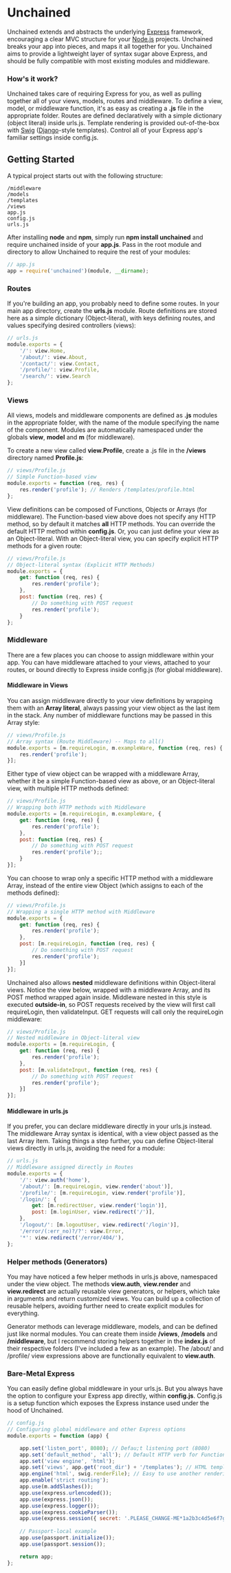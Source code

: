 Unchained
=========

Unchained extends and abstracts the underlying [Express](https://github.com/visionmedia/express) framework, encouraging a clear MVC structure for your [Node.js](https://github.com/joyent/node) projects. Unchained breaks your app into pieces, and maps it all together for you. Unchained aims to provide a lightweight layer of syntax sugar above Express, and should be fully compatible with most existing modules and middleware.

### How's it work?

Unchained takes care of requiring Express for you, as well as pulling together all of your views, models, routes and middleware. To define a view, model, or middleware function, it's as easy as creating a **.js** file in the appropriate folder. Routes are defined declaratively with a simple dictionary (object literal) inside urls.js. Template rendering is provided out-of-the-box with [Swig](https://github.com/paularmstrong/swig) ([Django](https://github.com/django/django)-style templates). Control all of your Express app's familiar settings inside config.js.

## Getting Started

A typical project starts out with the following structure:

    /middleware
    /models
    /templates
    /views
    app.js
    config.js
    urls.js

After installing **node** and **npm**, simply run **npm install unchained** and require unchained inside of your **app.js**. Pass in the root module and directory to allow Unchained to require the rest of your modules:

```javascript
// app.js
app = require('unchained')(module, __dirname);
```

### Routes

If you're building an app, you probably need to define some routes. In your main app directory, create the **urls.js** module. Route definitions are stored here as a simple dictionary (Object-literal), with keys defining routes, and values specifying desired controllers (views):

```javascript
// urls.js
module.exports = {
    '/': view.Home,
    '/about/': view.About,
    '/contact/': view.Contact,
    '/profile/': view.Profile,
    '/search/': view.Search
};
```

### Views

All views, models and middleware components are defined as **.js** modules in the appropriate folder, with the name of the module specifying the name of the component. Modules are automatically namespaced under the globals **view**, **model** and **m** (for middleware).

To create a new view called **view.Profile**, create a .js file in the **/views** directory named **Profile.js**:

```javascript
// views/Profile.js
// Simple Function-based view
module.exports = function (req, res) {
    res.render('profile'); // Renders /templates/profile.html
};
```

View definitions can be composed of Functions, Objects or Arrays (for middleware). The Function-based view above does not specify any HTTP method, so by default it matches **all** HTTP methods. You can override the default HTTP method within **config.js**. Or, you can just define your view as an Object-literal. With an Object-literal view, you can specify explicit HTTP methods for a given route:

```javascript
// views/Profile.js
// Object-literal syntax (Explicit HTTP Methods)
module.exports = {
    get: function (req, res) {
        res.render('profile');
    },
    post: function (req, res) {
        // Do something with POST request
        res.render('profile');
    }
};
```

### Middleware

There are a few places you can choose to assign middleware within your app. You can have middleware attached to your views, attached to your routes, or bound directly to Express inside config.js (for global middleware).

#### Middleware in Views

You can assign middleware directly to your view definitions by wrapping them with an **Array literal**, always passing your view object as the last item in the stack. Any number of middleware functions may be passed in this Array style:

```javascript
// views/Profile.js
// Array syntax (Route Middleware) -- Maps to all()
module.exports = [m.requireLogin, m.exampleWare, function (req, res) {
    res.render('profile');
}];
```

Either type of view object can be wrapped with a middleware Array, whether it be a simple Function-based view as above, or an Object-literal view, with multiple HTTP methods defined:

```javascript
// views/Profile.js
// Wrapping both HTTP methods with Middleware
module.exports = [m.requireLogin, m.exampleWare, {
    get: function (req, res) {
        res.render('profile');
    },
    post: function (req, res) {
        // Do something with POST request
        res.render('profile');;
    }
}];
```

You can choose to wrap only a specific HTTP method with a middleware Array, instead of the entire view Object (which assigns to each of the methods defined):

```javascript
// views/Profile.js
// Wrapping a single HTTP method with Middleware
module.exports = {
    get: function (req, res) {
        res.render('profile');
    },
    post: [m.requireLogin, function (req, res) {
        // Do something with POST request
        res.render('profile');
    }]
}];
```

Unchained also allows **nested** middleware definitions within Object-literal views. Notice the view below, wrapped with a middleware Array, and its POST method wrapped again inside. Middleware nested in this style is executed **outside-in**, so POST requests received by the view will first call requireLogin, then validateInput. GET requests will call only the requireLogin middleware:

```javascript
// views/Profile.js
// Nested middleware in Object-literal view
module.exports = [m.requireLogin, {
    get: function (req, res) {
        res.render('profile');
    },
    post: [m.validateInput, function (req, res) {
        // Do something with POST request
        res.render('profile');
    }]
}];
```

#### Middleware in urls.js

If you prefer, you can declare middleware directly in your urls.js instead. The middleware Array syntax is identical, with a view object passed as the last Array item. Taking things a step further, you can define Object-literal views directly in urls.js, avoiding the need for a module:

```javascript
// urls.js
// Middleware assigned directly in Routes
module.exports = {
    '/': view.auth('home'),
    '/about/': [m.requireLogin, view.render('about')],
    '/profile/': [m.requireLogin, view.render('profile')],
    '/login/': {
        get: [m.redirectUser, view.render('login')],
        post: [m.loginUser, view.redirect('/')],
    },
    '/logout/': [m.logoutUser, view.redirect('/login')],
    '/error/(:err_no)?/?': view.Error,
    '*': view.redirect('/error/404/'),
};
```
### Helper methods (Generators)

You may have noticed a few helper methods in urls.js above, namespaced under the view object. The methods **view.auth**, **view.render** and **view.redirect** are actually reusable view generators, or helpers, which take in arguments and return customized views. You can build up a collection of reusable helpers, avoiding further need to create explicit modules for everything.

Generator methods can leverage middleware, models, and can be defined just like normal modules. You can create them inside **/views**, **/models** and **/middleware**, but I recommend storing helpers together in the **index.js** of their respective folders (I've included a few as an example). The /about/ and /profile/ view expressions above are functionally equivalent to **view.auth**.

### Bare-Metal Express

You can easily define global middleware in your urls.js. But you always have the option to configure your Express app directly, within **config.js**. Config.js is a setup function which exposes the Express instance used under the hood of Unchained. 


```javascript
// config.js
// Configuring global middleware and other Express options
module.exports = function (app) {

    app.set('listen_port', 8080); // Defau;t listening port (8080)
    app.set('default_method', 'all'); // Default HTTP verb for Function-based views (all)
    app.set('view engine', 'html');
    app.set('views', app.get('root_dir') + '/templates'); // HTML template directory
    app.engine('html', swig.renderFile); // Easy to use another rendering engine
    app.enable('strict routing');
    app.use(m.addSlashes());
    app.use(express.urlencoded());
    app.use(express.json());
    app.use(express.logger());
    app.use(express.cookieParser());
    app.use(express.session({ secret: '.PLEASE_CHANGE-ME*1a2b3c4d5e6f7g8h9i0j!' }));
    
    // Passport-local example
    app.use(passport.initialize());
    app.use(passport.session());

    return app;
};
```


